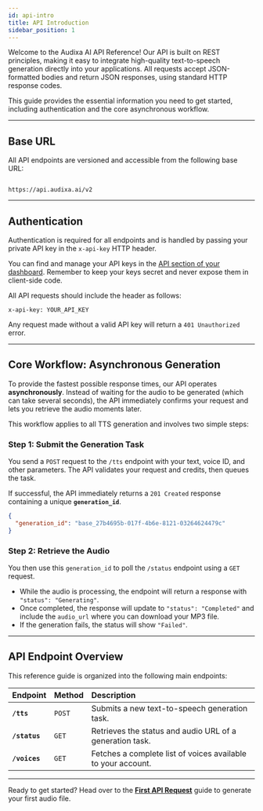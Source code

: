 ```yaml
---
id: api-intro
title: API Introduction
sidebar_position: 1
---
```


Welcome to the Audixa AI API Reference! Our API is built on REST principles, making it easy to integrate high-quality text-to-speech generation directly into your applications. All requests accept JSON-formatted bodies and return JSON responses, using standard HTTP response codes.

This guide provides the essential information you need to get started, including authentication and the core asynchronous workflow.

---

## Base URL

All API endpoints are versioned and accessible from the following base URL:

```

https://api.audixa.ai/v2

````

---

## Authentication

Authentication is required for all endpoints and is handled by passing your private API key in the `x-api-key` HTTP header.

You can find and manage your API keys in the [API section of your dashboard](https://audixa.ai/dashboard/api). Remember to keep your keys secret and never expose them in client-side code.

All API requests should include the header as follows:

```http
x-api-key: YOUR_API_KEY
````

Any request made without a valid API key will return a `401 Unauthorized` error.

-----

## Core Workflow: Asynchronous Generation

To provide the fastest possible response times, our API operates **asynchronously**. Instead of waiting for the audio to be generated (which can take several seconds), the API immediately confirms your request and lets you retrieve the audio moments later.

This workflow applies to all TTS generation and involves two simple steps:

### Step 1: Submit the Generation Task

You send a `POST` request to the `/tts` endpoint with your text, voice ID, and other parameters. The API validates your request and credits, then queues the task.

If successful, the API immediately returns a `201 Created` response containing a unique **`generation_id`**.

```json
{
  "generation_id": "base_27b4695b-017f-4b6e-8121-03264624479c"
}
```

### Step 2: Retrieve the Audio

You then use this `generation_id` to poll the `/status` endpoint using a `GET` request.

  - While the audio is processing, the endpoint will return a response with `"status": "Generating"`.
  - Once completed, the response will update to `"status": "Completed"` and include the `audio_url` where you can download your MP3 file.
  - If the generation fails, the status will show `"Failed"`.

-----

## API Endpoint Overview

This reference guide is organized into the following main endpoints:

| Endpoint         | Method | Description                                                |
| :--------------- | :----- | :--------------------------------------------------------- |
| **`/tts`** | `POST` | Submits a new text-to-speech generation task.              |
| **`/status`** | `GET`  | Retrieves the status and audio URL of a generation task.   |
| **`/voices`** | `GET`  | Fetches a complete list of voices available to your account. |

-----

Ready to get started? Head over to the [**First API Request**](./first-request) guide to generate your first audio file.
